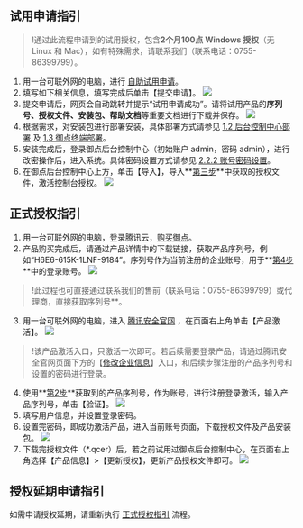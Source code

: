 ## 试用申请指引
>!通过此流程申请到的试用授权，包含**2个月100点 Windows 授权**（无 Linux 和 Mac），如有特殊需求，请联系我们（联系电话：0755-86399799）。
  
1. 用一台可联外网的电脑，进行 [自助试用申请](https://s.tencent.com/apply-trial.html)。
2. 填写如下相关信息，填写完成后单击【提交申请】。
![](https://main.qcloudimg.com/raw/00d8c59dd5078e19732a1f7b1c4be2be.png)
<span id="3"></span>
3. 提交申请后，网页会自动跳转并提示“试用申请成功”。请将试用产品的**序列号、授权文件、安装包、帮助文档**等重要文档进行下载并保存。
![](https://main.qcloudimg.com/raw/23a078abb042fecc191661b34e2acc65.png)
4. 根据需求，对安装包进行部署安装，具体部署方式请参见 [1.2 后台控制中心部署](#1.2-后台控制中心部署) 及 [1.3 御点终端部署](#1.3-御点终端部署)。
5. 安装完成后，登录御点后台控制中心（初始账户 admin，密码 admin），进行改密操作后，进入系统。具体密码设置方式请参见 [2.2.2 账号密码设置](#2.2.2-账号密码设置)。
6. 在御点后台控制中心上方，单击【导入】，导入**[第三步](#3)**中获取的授权文件，激活控制台授权。
![](https://main.qcloudimg.com/raw/9f4cf76972602faf978cffab54e2880d.png)

<span id="zssqzy"></span>
##  正式授权指引<span id="zssqzy"></span>
1. 用一台可联外网的电脑，登录腾讯云，[购买御点](https://buy.cloud.tencent.com/buy/tepm)。
<span id="2"></span>
2. 产品购买完成后，请通过产品详情中的下载链接，获取产品序列号，例如“H6E6-615K-1LNF-9184”。序列号作为当前注册的企业账号，用于**[第4步](#4)**中的登录账号。
![](https://main.qcloudimg.com/raw/4294f871c5a89849e046d2b232508ab1.png)
>!此过程也可直接通过联系我们的售前（联系电话：0755-86399799）或代理商，直接获取序列号**。
>
3. 用一台可联外网的电脑，进入 [腾讯安全官网](https://s.tencent.com/) ，在页面右上角单击【产品激活】。
![](https://main.qcloudimg.com/raw/e36adfaa11816e382cfe9119a3c1716d.png)
>!该产品激活入口，只激活一次即可。若后续需要登录产品，请通过腾讯安全官网页面下方的【[修改企业信息](https://s.tencent.com/user/login)】入口，和后续步骤注册的产品序列号和设置的密码进行登录。
<span id="4"></span>
4. 使用**[第2步](#2)**获取到的产品序列号，作为账号，进行注册登录激活，输入产品序列号，单击【验证】。
![](https://main.qcloudimg.com/raw/9802d6562aea88dc20204f45827a3757.png)
5. 填写用户信息，并设置登录密码。
6. 设置完密码，即成功激活产品，进入当前账号页面，下载授权文件及产品安装包。
![](https://main.qcloudimg.com/raw/53cc60c0c87b47402185e33137d88c1b.png)
7. 下载完授权文件（\*.qcer）后，若之前试用过御点后台控制中心，在页面右上角选择【产品信息】>【更新授权】，更新产品授权文件即可。
![](https://main.qcloudimg.com/raw/bb553837aa38f6429c9dbd4971926d1b.png)

## 授权延期申请指引
如需申请授权延期，请重新执行 [正式授权指引](#zssqzy) 流程。
